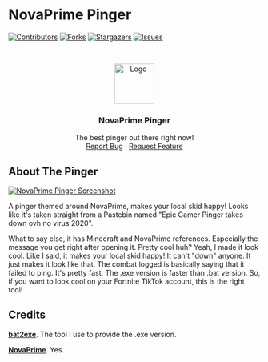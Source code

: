 # NovaPrime Pinger
[![Contributors][contributors-shield]][contributors-url]
[![Forks][forks-shield]][forks-url]
[![Stargazers][stars-shield]][stars-url]
[![Issues][issues-shield]][issues-url]

<br />
<p align="center">
  <a href="https://github.com/realkinja/novaprimepinger">
    <img src="https://avatars.githubusercontent.com/u/69134754?s=200&v=4" alt="Logo" width="80" height="80">
  </a>

  <h3 align="center">NovaPrime Pinger</h3>

  <p align="center">
    The best pinger out there right now!
    <br />
    <a href="https://github.com/othneildrew/Best-README-Template/issues">Report Bug</a>
    ·
    <a href="https://github.com/othneildrew/Best-README-Template/issues">Request Feature</a>
  </p>
</p>




<!-- ABOUT THE PINGER -->
## About The Pinger

[![NovaPrime Pinger Screenshot][product-screenshot]](https://www.youtube.com/watch?v=YddwkMJG1Jo)

A pinger themed around NovaPrime, makes your local skid happy! Looks like it's taken straight from a Pastebin named "Epic Gamer Pinger takes down ovh no virus 2020".

What to say else, it has Minecraft and NovaPrime references. Especially the message you get right after opening it. Pretty cool huh? Yeah, I made it look cool. Like I said, it makes your local skid happy! It can't "down" anyone. It just makes it look like that. The combat logged is basically saying that it failed to ping. It's pretty fast. The .exe version is faster than .bat version. So, if you want to look cool on your Fortnite TikTok account, this is the right tool!


<!-- CREDITS -->
## Credits

**[bat2exe](https://github.com/islamadel/bat2exe)**. The tool I use to provide the .exe version.

**[NovaPrime](https://npbe.net/)**. Yes.


<!-- MARKDOWN LINKS & IMAGES -->
[contributors-shield]: https://img.shields.io/github/contributors/realkinja/novaprimepinger?style=for-the-badge
[contributors-url]: https://github.com/realkinja/novaprimepinger/graphs/contributors
[forks-shield]: https://img.shields.io/github/forks/realkinja/novaprimepinger?style=for-the-badge
[forks-url]: https://github.com/othneildrew/Best-README-Template/network/members
[stars-shield]: https://img.shields.io/github/stars/realkinja/novaprimepinger?style=for-the-badge
[stars-url]: https://github.com/realkinja/novaprimepinger/stargazers
[issues-shield]: https://img.shields.io/github/issues/realkinja/novaprimepinger?style=for-the-badge
[issues-url]: https://github.com/realkinja/novaprimepinger/issues
[product-screenshot]: https://kinja.is-inside.me/n5hDLFLL.png
